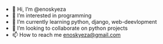 - 👋 Hi, I’m @enoskyeza
- 👀 I’m interested in programming
- 🌱 I’m currently learning python, django, web-deevlopment
- 💞️ I’m looking to collaborate on python projects
- 📫 How to reach me enoskyeza@gmail.com

<!---
enoskyeza/enoskyeza is a ✨ special ✨ repository because its `README.md` (this file) appears on your GitHub profile.
You can click the Preview link to take a look at your changes.
--->
